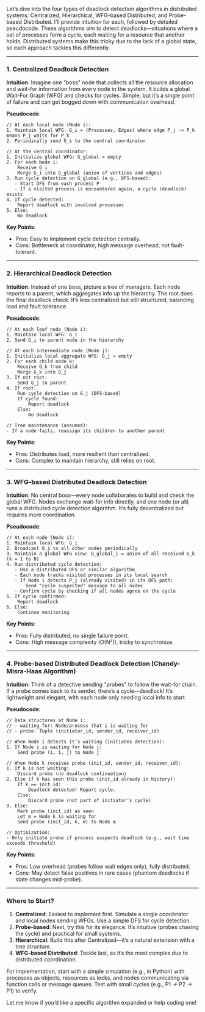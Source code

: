 Let’s dive into the four types of deadlock detection algorithms in distributed systems: Centralized, Hierarchical, WFG-based Distributed, and Probe-based Distributed. I’ll provide intuition for each, followed by detailed pseudocode. These algorithms aim to detect deadlocks—situations where a set of processes form a cycle, each waiting for a resource that another holds. Distributed systems make this tricky due to the lack of a global state, so each approach tackles this differently.

---

### 1. Centralized Deadlock Detection
**Intuition**: Imagine one "boss" node that collects all the resource allocation and wait-for information from every node in the system. It builds a global Wait-For Graph (WFG) and checks for cycles. Simple, but it’s a single point of failure and can get bogged down with communication overhead.

**Pseudocode**:
```
// At each local node (Node i):
1. Maintain local WFG: G_i = (Processes, Edges) where edge P_j -> P_k means P_j waits for P_k
2. Periodically send G_i to the central coordinator

// At the central coordinator:
1. Initialize global WFG: G_global = empty
2. For each Node i:
    Receive G_i
    Merge G_i into G_global (union of vertices and edges)
3. Run cycle detection on G_global (e.g., DFS-based):
   - Start DFS from each process P
   - If a visited process is encountered again, a cycle (deadlock) exists
4. If cycle detected:
    Report deadlock with involved processes
5. Else:
    No deadlock
```

**Key Points**:
- Pros: Easy to implement cycle detection centrally.
- Cons: Bottleneck at coordinator, high message overhead, not fault-tolerant.

---

### 2. Hierarchical Deadlock Detection
**Intuition**: Instead of one boss, picture a tree of managers. Each node reports to a parent, which aggregates info up the hierarchy. The root does the final deadlock check. It’s less centralized but still structured, balancing load and fault tolerance.

**Pseudocode**:
```
// At each leaf node (Node i):
1. Maintain local WFG: G_i
2. Send G_i to parent node in the hierarchy

// At each intermediate node (Node j):
1. Initialize local aggregate WFG: G_j = empty
2. For each child node k:
    Receive G_k from child
    Merge G_k into G_j
3. If not root:
    Send G_j to parent
4. If root:
    Run cycle detection on G_j (DFS-based)
    If cycle found:
        Report deadlock
    Else:
        No deadlock

// Tree maintenance (assumed):
- If a node fails, reassign its children to another parent
```

**Key Points**:
- Pros: Distributes load, more resilient than centralized.
- Cons: Complex to maintain hierarchy, still relies on root.

---

### 3. WFG-based Distributed Deadlock Detection
**Intuition**: No central boss—every node collaborates to build and check the global WFG. Nodes exchange wait-for info directly, and one node (or all) runs a distributed cycle detection algorithm. It’s fully decentralized but requires more coordination.

**Pseudocode**:
```
// At each node (Node i):
1. Maintain local WFG: G_i
2. Broadcast G_i to all other nodes periodically
3. Maintain a global WFG view: G_global_i = union of all received G_k (k = 1 to N)
4. Run distributed cycle detection:
   - Use a distributed DFS or similar algorithm
   - Each node tracks visited processes in its local search
   - If Node i detects P_j (already visited) in its DFS path:
       Send "cycle suspected" message to all nodes
   - Confirm cycle by checking if all nodes agree on the cycle
5. If cycle confirmed:
    Report deadlock
6. Else:
    Continue monitoring
```

**Key Points**:
- Pros: Fully distributed, no single failure point.
- Cons: High message complexity (O(N²)), tricky to synchronize.

---

### 4. Probe-based Distributed Deadlock Detection (Chandy-Misra-Haas Algorithm)
**Intuition**: Think of a detective sending "probes" to follow the wait-for chain. If a probe comes back to its sender, there’s a cycle—deadlock! It’s lightweight and elegant, with each node only needing local info to start.

**Pseudocode**:
```
// Data structures at Node i:
// - waiting_for: Node/process that i is waiting for
// - probe: Tuple (initiator_id, sender_id, receiver_id)

// When Node i detects it’s waiting (initiates detection):
1. If Node i is waiting for Node j:
    Send probe (i, i, j) to Node j

// When Node k receives probe (init_id, sender_id, receiver_id):
1. If k is not waiting:
    Discard probe (no deadlock continuation)
2. Else if k has seen this probe (init_id already in history):
    If k == init_id:
        Deadlock detected! Report cycle.
    Else:
        Discard probe (not part of initiator’s cycle)
3. Else:
    Mark probe (init_id) as seen
    Let m = Node k is waiting for
    Send probe (init_id, k, m) to Node m

// Optimization:
- Only initiate probe if process suspects deadlock (e.g., wait time exceeds threshold)
```

**Key Points**:
- Pros: Low overhead (probes follow wait edges only), fully distributed.
- Cons: May detect false positives in rare cases (phantom deadlocks if state changes mid-probe).

---

### Where to Start?
1. **Centralized**: Easiest to implement first. Simulate a single coordinator and local nodes sending WFGs. Use a simple DFS for cycle detection.
2. **Probe-based**: Next, try this for its elegance. It’s intuitive (probes chasing the cycle) and practical for small systems.
3. **Hierarchical**: Build this after Centralized—it’s a natural extension with a tree structure.
4. **WFG-based Distributed**: Tackle last, as it’s the most complex due to distributed coordination.

For implementation, start with a simple simulation (e.g., in Python) with processes as objects, resources as locks, and nodes communicating via function calls or message queues. Test with small cycles (e.g., P1 → P2 → P1) to verify.

Let me know if you’d like a specific algorithm expanded or help coding one!